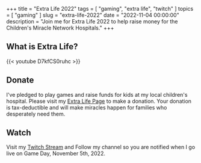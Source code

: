 +++
title = "Extra Life 2022"
tags = [ "gaming", "extra life", "twitch" ]
topics = [ "gaming" ]
slug = "extra-life-2022"
date = "2022-11-04 00:00:00"
description = "Join me for Extra Life 2022 to help raise money for the Children's Miracle Network Hospitals."
+++

## What is Extra Life?

{{< youtube D7kfCS0ruhc >}}

## Donate

I've pledged to play games and raise funds for kids at my local children's hospital. Please visit my [Extra Life Page](https://www.extra-life.org/participant/504331) to make a donation. Your donation is tax-deductible and will make miracles happen for families who desperately need them.

## Watch

Visit my [Twitch Stream](https://www.twitch.tv/linuturk) and Follow my channel so you are notified when I go live on Game Day, November 5th, 2022.
